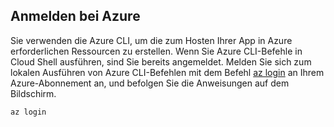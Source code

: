 ## <a name="sign-in-to-azure"></a>Anmelden bei Azure

Sie verwenden die Azure CLI, um die zum Hosten Ihrer App in Azure erforderlichen Ressourcen zu erstellen. Wenn Sie Azure CLI-Befehle in Cloud Shell ausführen, sind Sie bereits angemeldet. Melden Sie sich zum lokalen Ausführen von Azure CLI-Befehlen mit dem Befehl [az login](/cli/azure/#login) an Ihrem Azure-Abonnement an, und befolgen Sie die Anweisungen auf dem Bildschirm.

```azurecli
az login
```
